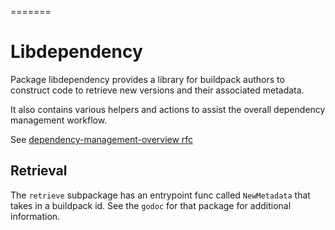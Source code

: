 =======
# Libdependency

Package libdependency provides a library for buildpack authors to construct code to retrieve new versions and their associated metadata.

It also contains various helpers and actions to assist the overall dependency management workflow.

See [dependency-management-overview rfc](https://github.com/paketo-buildpacks/rfcs/blob/main/text/dependencies/rfcs/0003-dependency-management-overview.md)

## Retrieval

The `retrieve` subpackage has an entrypoint func called `NewMetadata` that takes in a buildpack id.
See the `godoc` for that package for additional information.

